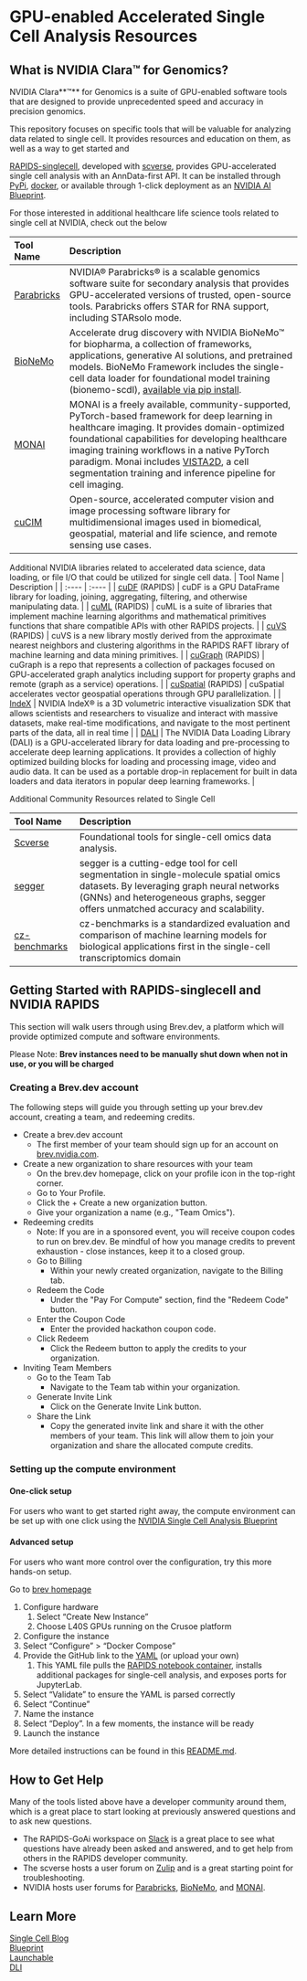 # GPU-enabled Accelerated Single Cell Analysis Resources

## What is NVIDIA Clara™ for Genomics? 
NVIDIA Clara**™** for Genomics is a suite of GPU-enabled software tools that are designed to provide unprecedented speed and accuracy in precision genomics.

This repository focuses on specific tools that will be valuable for analyzing data related to single cell. It provides resources and education on them, as well as a way to get started and 

[RAPIDS-singlecell](https://rapids-singlecell.readthedocs.io/), developed with [scverse](https://scverse.org/), provides GPU-accelerated single cell analysis with an AnnData-first API. It can be installed through [PyPi](https://pypi.org/project/rapids-singlecell/), [docker](https://rapids-singlecell.readthedocs.io/en/latest/Installation.html#docker), or available through 1-click deployment as an [NVIDIA AI Blueprint](https://build.nvidia.com/nvidia/single-cell-analysis).

For those interested in additional healthcare life science tools related to single cell at NVIDIA, check out the below

| Tool Name | Description |
| :---- | :---- |
| [Parabricks](https://www.nvidia.com/en-us/clara/genomics/) | NVIDIA® Parabricks® is a scalable genomics software suite for secondary analysis that provides GPU-accelerated versions of trusted, open-source tools. Parabricks offers STAR for RNA support, including STARsolo mode. |
| [BioNeMo](https://www.nvidia.com/en-us/clara/biopharma/) | Accelerate drug discovery with NVIDIA BioNeMo™ for biopharma, a collection of frameworks, applications, generative AI solutions, and pretrained models. BioNeMo Framework includes the single-cell data loader for foundational model training (bionemo-scdl), [available via pip install](https://pypi.org/project/bionemo-scdl/). |
| [MONAI](https://docs.nvidia.com/monai/index.html) | MONAI is a freely available, community-supported, PyTorch-based framework for deep learning in healthcare imaging. It provides domain-optimized foundational capabilities for developing healthcare imaging training workflows in a native PyTorch paradigm. Monai includes [VISTA2D](https://catalog.ngc.nvidia.com/orgs/nvidia/teams/monaitoolkit/models/monai_vista2d), a cell segmentation training and inference pipeline for cell imaging. |
| [cuCIM](https://github.com/rapidsai/cucim)  | Open-source, accelerated computer vision and image processing software library for multidimensional images used in biomedical, geospatial, material and life science, and remote sensing use cases. |

Additional NVIDIA libraries related to accelerated data science, data loading, or file I/O that could be utilized for single cell data.
| Tool Name | Description |
| :---- | :---- |
| [cuDF](https://github.com/rapidsai/cudf) (RAPIDS) | cuDF is a GPU DataFrame library for loading, joining, aggregating, filtering, and otherwise manipulating data. |
| [cuML](https://github.com/rapidsai/cuml) (RAPIDS) | cuML is a suite of libraries that implement machine learning algorithms and mathematical primitives functions that share compatible APIs with other RAPIDS projects. |
| [cuVS](https://github.com/rapidsai/cuvs) (RAPIDS) | cuVS is a new library mostly derived from the approximate nearest neighbors and clustering algorithms in the RAPIDS RAFT library of machine learning and data mining primitives. |
| [cuGraph](https://github.com/rapidsai/cugraph) (RAPIDS) | cuGraph is a repo that represents a collection of packages focused on GPU-accelerated graph analytics including support for property graphs and remote (graph as a service) operations. |
| [cuSpatial](https://github.com/rapidsai/cuspatial) (RAPIDS) | cuSpatial accelerates vector geospatial operations through GPU parallelization. |
| [IndeX](https://developer.nvidia.com/index) | NVIDIA IndeX® is a 3D volumetric interactive visualization SDK that allows scientists and researchers to visualize and interact with massive datasets, make real-time modifications, and navigate to the most pertinent parts of the data, all in real time |
| [DALI](https://github.com/NVIDIA/DALI) | The NVIDIA Data Loading Library (DALI) is a GPU-accelerated library for data loading and pre-processing to accelerate deep learning applications. It provides a collection of highly optimized building blocks for loading and processing image, video and audio data. It can be used as a portable drop-in replacement for built in data loaders and data iterators in popular deep learning frameworks. |

Additional Community Resources related to Single Cell

| Tool Name | Description |
| :---- | :---- |
| [Scverse](https://scverse.org/) | Foundational tools for single-cell omics data analysis.  |
| [segger](https://elihei2.github.io/segger_dev/) | segger is a cutting-edge tool for cell segmentation in single-molecule spatial omics datasets. By leveraging graph neural networks (GNNs) and heterogeneous graphs, segger offers unmatched accuracy and scalability. |
| [cz-benchmarks](https://virtualcellmodels.cziscience.com/benchmarks#:~:text=cz-benchmarks%20is%20a%20standardized,to%20expand%20to%20additional%20domains\).) | cz-benchmarks is a standardized evaluation and comparison of machine learning models for biological applications first in the single-cell transcriptomics domain |

 ## Getting Started with RAPIDS-singlecell and NVIDIA RAPIDS

This section will walk users through using Brev.dev, a platform which will provide optimized compute and software environments. 

Please Note: **Brev instances need to be manually shut down when not in use, or you will be charged**

### Creating a Brev.dev account 

The following steps will guide you through setting up your brev.dev account, creating a team, and redeeming credits.

* Create a brev.dev account  
  * The first member of your team should sign up for an account on [brev.nvidia.com](http://brev.nvidia.com/).  
* Create a new organization to share resources with your team  
  * On the brev.dev homepage, click on your profile icon in the top-right corner.  
  * Go to Your Profile.  
  * Click the \+ Create a new organization button.  
  * Give your organization a name (e.g., "Team Omics").  
* Redeeming credits  
  * Note: If you are in a sponsored event, you will receive coupon codes to run on brev.dev. Be mindful of how you manage credits to prevent exhaustion \- close instances, keep it to a closed group.   
  * Go to Billing  
    * Within your newly created organization, navigate to the Billing tab.  
  * Redeem the Code  
    * Under the "Pay For Compute" section, find the "Redeem Code" button.  
  * Enter the Coupon Code  
    * Enter the provided hackathon coupon code.  
  * Click Redeem  
    * Click the Redeem button to apply the credits to your organization.  
* Inviting Team Members  
  * Go to the Team Tab  
    * Navigate to the Team tab within your organization.  
  * Generate Invite Link  
    * Click on the Generate Invite Link button.  
  * Share the Link  
    * Copy the generated invite link and share it with the other members of your team. This link will allow them to join your organization and share the allocated compute credits.

### Setting up the compute environment

#### One-click setup 

For users who want to get started right away, the compute environment can be set up with one click using the [NVIDIA Single Cell Analysis Blueprint](https://build.nvidia.com/nvidia/single-cell-analysis)

#### Advanced setup

For users who want more control over the configuration, try this more hands-on setup. 

Go to [brev homepage](https://brev.nvidia.com/environment/new) 

1. Configure hardware  
   1. Select “Create New Instance”   
   2. Choose L40S GPUs running on the Crusoe platform   
2. Configure the instance  
1. Select “Configure” \> “Docker Compose”   
2. Provide the GitHub link to the [YAML](https://github.com/clara-parabricks-workflows/omics-hackathon/blob/main/rsc-2508-pytorch2.yml) (or upload your own)   
   1. This YAML file pulls the [RAPIDS notebook container](https://catalog.ngc.nvidia.com/orgs/nvidia/teams/rapidsai/containers/notebooks), installs additional packages for single-cell analysis, and exposes ports for JupyterLab.   
3. Select “Validate” to ensure the YAML is parsed correctly   
4. Select “Continue”  
5. Name the instance   
6. Select “Deploy”. In a few moments, the instance will be ready   
7. Launch the instance 

More detailed instructions can be found in this [README.md](https://github.com/NVIDIA-AI-Blueprints/single-cell-analysis-blueprint/blob/main/docs/creating_custom_brev.md). 

## How to Get Help

Many of the tools listed above have a developer community around them, which is a great place to start looking at previously answered questions and to ask new questions. 

* The RAPIDS-GoAi workspace on [Slack](https://rapids-goai.slack.com/join/shared_invite/zt-trnsul8g-Sblci8dk6dIoEeGpoFcFOQ#/shared-invite/email) is a great place to see what questions have already been asked and answered, and to get help from others in the RAPIDS developer community.   
* The scverse hosts a user forum on [Zulip](https://scverse.zulipchat.com/) and is a great starting point for troubleshooting.   
* NVIDIA hosts user forums for [Parabricks](https://forums.developer.nvidia.com/c/healthcare/parabricks/290), [BioNeMo](https://forums.developer.nvidia.com/c/healthcare/bionemo/643), and [MONAI](https://forums.developer.nvidia.com/c/healthcare/monai/647). 

## Learn More

[Single Cell Blog](https://developer.nvidia.com/blog/driving-toward-billion-cell-analysis-and-biological-breakthroughs-with-rapids-singlecell/)  
[Blueprint](https://build.nvidia.com/nvidia/single-cell-analysis)  
[Launchable](https://brev.nvidia.com/launchable/deploy?launchableID=env-2xn8JayrpXlBwGXkKASSomq6gXi)  
[DLI](https://learn.nvidia.com/courses/course-detail?course_id=course-v1:DLI+S-HX-05+V1)
